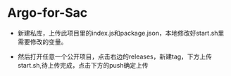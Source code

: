 # Argo-for-Sac

* 新建私库，上传此项目里的index.js和package.json，本地修改好start.sh里需要修改的变量。

* 然后打开任意一个公开项目，点击右边的releases，新建tag，下方上传start.sh,待上传完成，点击下方的push确定上传

